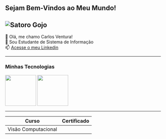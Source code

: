## Sejam Bem-Vindos ao Meu Mundo!

![Satoro Gojo](https://images4.alphacoders.com/133/1332281.jpeg)
------------------
👾 Olá, me chamo Carlos Ventura!<br>
💬 Sou Estudante de Sistema de Informação<br>
📫 [Acesse o meu Linkedin](https://www.linkedin.com/in/carloseduardovs/)


-----

### Minhas Tecnologias 


<img src="https://cdn.jsdelivr.net/gh/devicons/devicon@latest/icons/python/python-original.svg" width="100px"/>
<img src="https://cdn.jsdelivr.net/gh/devicons/devicon@latest/icons/python/python-original.svg" width="100px"/>


-------

| Curso | Certificado |
|-------| ------------|
|Visão Computacional


<!--
**yhardscore/yhardscore** is a ✨ _special_ ✨ repository because its `README.md` (this file) appears on your GitHub profile.

Here are some ideas to get you started:

- 🔭 I’m currently working on ...
- 🌱 I’m currently learning ...
- 👯 I’m looking to collaborate on ...
- 🤔 I’m looking for help with ...
- 💬 Ask me about ...
- 📫 How to reach me: ...
- 😄 Pronouns: ...
- ⚡ Fun fact: ...
-->
